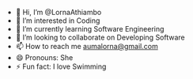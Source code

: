 - 👋 Hi, I’m @LornaAthiambo
- 👀 I’m interested in Coding
- 🌱 I’m currently learning Software Engineering
- 💞️ I’m looking to collaborate on Developing Software
- 📫 How to reach me aumalorna@gmail.com
- 😄 Pronouns: She
- ⚡ Fun fact: I love Swimming

<!---
LornaAthiambo/LornaAthiambo is a ✨ special ✨ repository because its `README.md` (this file) appears on your GitHub profile.
You can click the Preview link to take a look at your changes.
--->
